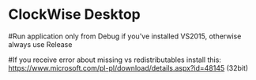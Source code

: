 # ClockWise Desktop

#Run application only from Debug if you've installed VS2015, otherwise always use Release

#If you receive error about missing vs redistributables install this:
https://www.microsoft.com/pl-pl/download/details.aspx?id=48145 (32bit)